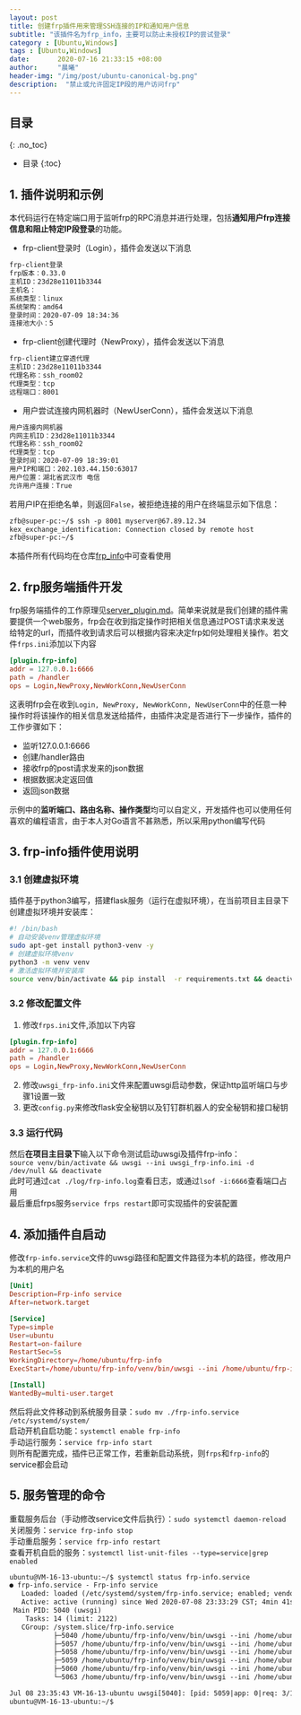 ```yaml
---
layout: post
title: 创建frp插件用来管理SSH连接的IP和通知用户信息
subtitle: "该插件名为frp_info，主要可以防止未授权IP的尝试登录"
category : [Ubuntu,Windows]
tags : [Ubuntu,Windows]
date:       2020-07-16 21:33:15 +08:00
author:     "晨曦"
header-img: "/img/post/ubuntu-canonical-bg.png"
description:  "禁止或允许固定IP段的用户访问frp"
---
```

  
## 目录
{: .no_toc}

* 目录
{:toc}

## 1. 插件说明和示例
本代码运行在特定端口用于监听frp的RPC消息并进行处理，包括**通知用户frp连接信息和阻止特定IP段登录**的功能。
* frp-client登录时（Login），插件会发送以下消息  
```txt
frp-client登录
frp版本：0.33.0
主机ID：23d28e11011b3344
主机名：
系统类型：linux
系统架构：amd64
登录时间：2020-07-09 18:34:36
连接池大小：5
```
* frp-client创建代理时（NewProxy），插件会发送以下消息  
```txt
frp-client建立穿透代理
主机ID：23d28e11011b3344
代理名称：ssh_room02
代理类型：tcp
远程端口：8001
```
* 用户尝试连接内网机器时（NewUserConn），插件会发送以下消息  
```txt
用户连接内网机器
内网主机ID：23d28e11011b3344
代理名称：ssh_room02
代理类型：tcp
登录时间：2020-07-09 18:39:01
用户IP和端口：202.103.44.150:63017
用户位置：湖北省武汉市 电信
允许用户连接：True
```
若用户IP在拒绝名单，则返回`False`，被拒绝连接的用户在终端显示如下信息：  
```txt
zfb@super-pc:~/$ ssh -p 8001 myserver@67.89.12.34
kex_exchange_identification: Connection closed by remote host
zfb@super-pc:~/$ 
```
本插件所有代码均在仓库[frp_info](https://github.com/zfb132/frp_info)中可查看使用
## 2. frp服务端插件开发
frp服务端插件的工作原理见[server_plugin.md](https://github.com/fatedier/frp/blob/dev/doc/server_plugin.md)。简单来说就是我们创建的插件需要提供一个web服务，frp会在收到指定操作时把相关信息通过POST请求来发送给特定的url，而插件收到请求后可以根据内容来决定frp如何处理相关操作。若文件`frps.ini`添加以下内容  
```conf
[plugin.frp-info]
addr = 127.0.0.1:6666
path = /handler
ops = Login,NewProxy,NewWorkConn,NewUserConn
```
这表明frp会在收到`Login, NewProxy, NewWorkConn, NewUserConn`中的任意一种操作时将该操作的相关信息发送给插件，由插件决定是否进行下一步操作，插件的工作步骤如下：  
* 监听127.0.0.1:6666
* 创建/handler路由
* 接收frp的post请求发来的json数据
* 根据数据决定返回值
* 返回json数据

示例中的**监听端口、路由名称、操作类型**均可以自定义，开发插件也可以使用任何喜欢的编程语言，由于本人对Go语言不甚熟悉，所以采用python编写代码
## 3. frp-info插件使用说明
### 3.1 创建虚拟环境
插件基于python3编写，搭建flask服务（运行在虚拟环境），在当前项目主目录下创建虚拟环境并安装库：  
```bash
#! /bin/bash
# 自动安装venv管理虚拟环境
sudo apt-get install python3-venv -y
# 创建虚拟环境venv
python3 -m venv venv
# 激活虚拟环境并安装库
source venv/bin/activate && pip install  -r requirements.txt && deactivate
```
### 3.2 修改配置文件
1. 修改`frps.ini`文件,添加以下内容  
```conf
[plugin.frp-info]
addr = 127.0.0.1:6666
path = /handler
ops = Login,NewProxy,NewWorkConn,NewUserConn
```
2. 修改`uwsgi_frp-info.ini`文件来配置uwsgi启动参数，保证http监听端口与步骤1设置一致
3. 更改`config.py`来修改flask安全秘钥以及钉钉群机器人的安全秘钥和接口秘钥

### 3.3 运行代码
然后**在项目主目录下**输入以下命令测试启动uwsgi及插件frp-info：  
`source venv/bin/activate && uwsgi --ini uwsgi_frp-info.ini -d /dev/null && deactivate`  
此时可通过`cat ./log/frp-info.log`查看日志，或通过`lsof -i:6666`查看端口占用  
最后重启frps服务`service frps restart`即可实现插件的安装配置
## 4. 添加插件自启动
修改`frp-info.service`文件的uwsgi路径和配置文件路径为本机的路径，修改用户为本机的用户名  
```conf
[Unit]
Description=Frp-info service
After=network.target

[Service]
Type=simple
User=ubuntu
Restart=on-failure
RestartSec=5s
WorkingDirectory=/home/ubuntu/frp-info
ExecStart=/home/ubuntu/frp-info/venv/bin/uwsgi --ini /home/ubuntu/frp-info/uwsgi_frp-info.ini

[Install]
WantedBy=multi-user.target
```
然后将此文件移动到系统服务目录：`sudo mv ./frp-info.service /etc/systemd/system/`  
启动开机自启功能：`systemctl enable frp-info`  
手动运行服务：`service frp-info start`  
则所有配置完成，插件已正常工作，若重新启动系统，则`frps`和`frp-info`的service都会启动

## 5. 服务管理的命令
重载服务后台（手动修改service文件后执行）：`sudo systemctl daemon-reload`  
关闭服务：`service frp-info stop`  
手动重启服务：`service frp-info restart`  
查看开机自启的服务：`systemctl list-unit-files --type=service|grep enabled`   
```txt
ubuntu@VM-16-13-ubuntu:~/$ systemctl status frp-info.service
● frp-info.service - Frp-info service
   Loaded: loaded (/etc/systemd/system/frp-info.service; enabled; vendor preset: enabled)
   Active: active (running) since Wed 2020-07-08 23:33:29 CST; 4min 41s ago
 Main PID: 5040 (uwsgi)
    Tasks: 14 (limit: 2122)
   CGroup: /system.slice/frp-info.service
           ├─5040 /home/ubuntu/frp-info/venv/bin/uwsgi --ini /home/ubuntu/frp-info/uwsgi_frp-info.ini
           ├─5057 /home/ubuntu/frp-info/venv/bin/uwsgi --ini /home/ubuntu/frp-info/uwsgi_frp-info.ini
           ├─5058 /home/ubuntu/frp-info/venv/bin/uwsgi --ini /home/ubuntu/frp-info/uwsgi_frp-info.ini
           ├─5059 /home/ubuntu/frp-info/venv/bin/uwsgi --ini /home/ubuntu/frp-info/uwsgi_frp-info.ini
           ├─5060 /home/ubuntu/frp-info/venv/bin/uwsgi --ini /home/ubuntu/frp-info/uwsgi_frp-info.ini
           └─5063 /home/ubuntu/frp-info/venv/bin/uwsgi --ini /home/ubuntu/frp-info/uwsgi_frp-info.ini

Jul 08 23:35:43 VM-16-13-ubuntu uwsgi[5040]: [pid: 5059|app: 0|req: 3/13] 127.0.0.1 () {34 vars in ...
ubuntu@VM-16-13-ubuntu:~/$
```